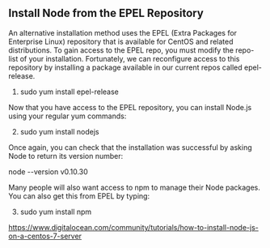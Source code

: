 ## Install Node from the EPEL Repository
An alternative installation method uses the EPEL (Extra Packages for Enterprise Linux) repository that is available for CentOS and related distributions.
To gain access to the EPEL repo, you must modify the repo-list of your installation. Fortunately, we can reconfigure access to this repository by installing a package available in our current repos called epel-release.

1. sudo yum install epel-release

Now that you have access to the EPEL repository, you can install Node.js using your regular yum commands:

2. sudo yum install nodejs

Once again, you can check that the installation was successful by asking Node to return its version number:

node --version
v0.10.30


Many people will also want access to npm to manage their Node packages. You can also get this from EPEL by typing:

3. sudo yum install npm

https://www.digitalocean.com/community/tutorials/how-to-install-node-js-on-a-centos-7-server
